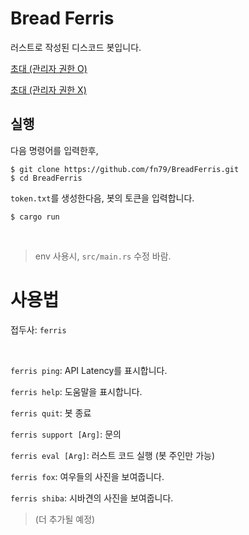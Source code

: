 # Bread Ferris

러스트로 작성된 디스코드 봇입니다.

[초대 (관리자 권한 O)](https://discord.com/api/oauth2/authorize?client_id=785702034388287518&permissions=8&scope=bot)

[초대 (관리자 권한 X)](https://discord.com/api/oauth2/authorize?client_id=785702034388287518&permissions=9&scope=bot)

## 실행

다음 명령어를 입력한후,

```shell
$ git clone https://github.com/fn79/BreadFerris.git
$ cd BreadFerris
```

`token.txt`를 생성한다음, 봇의 토큰을 입력합니다.


```shell
$ cargo run
```

<br>

> env 사용시, `src/main.rs` 수정 바람. 


# 사용법

접두사: `ferris`

<br>

`ferris ping`: API Latency를 표시합니다.

`ferris help`: 도움말을 표시합니다.

`ferris quit`: 봇 종료

`ferris support [Arg]`: 문의

`ferris eval [Arg]`: 러스트 코드 실행 (봇 주인만 가능)

`ferris fox`: 여우들의 사진을 보여줍니다.

`ferris shiba`: 시바견의 사진을 보여줍니다.
> (더 추가될 예정)